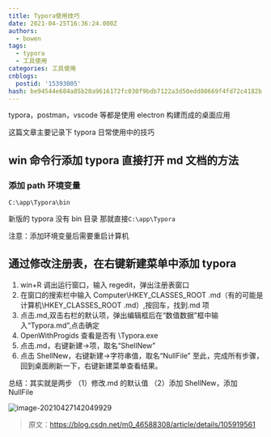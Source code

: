 ```yaml
---
title: Typora使用技巧
date: 2021-04-25T16:36:24.000Z
authors:
  - bowen
tags:
  - typora
  - 工具使用
categories: 工具使用
cnblogs:
  postid: '15393005'
hash: be94544e684a85b20a9616172fc030f9bdb7122a3d50edd80669f4fd72c4182b
---
```


typora，postman，vscode 等都是使用 electron 构建而成的桌面应用

这篇文章主要记录下 typora 日常使用中的技巧

## win 命令行添加 typora 直接打开 md 文档的方法

### 添加 path 环境变量

```
C:\app\Typora\bin
```

新版的 typora 没有 bin 目录 那就直接`C:\app\Typora`

注意：添加环境变量后需要重启计算机

## 通过修改注册表，在右键新建菜单中添加 typora

1. win+R 调出运行窗口，输入 regedit，弹出注册表窗口
2. 在窗口的搜索栏中输入 Computer\HKEY_CLASSES_ROOT .md（有的可能是 计算机\HKEY_CLASSES_ROOT .md）,按回车，找到.md 项
3. 点击.md,双击右栏的默认项，弹出编辑框后在“数值数据”框中输入“Typora.md”,点击确定
4. OpenWithProgids 查看是否有 \Typora.exe
5. 点击.md，右键新建->项，取名“ShellNew”
6. 点击 ShellNew，右键新建->字符串值，取名“NullFile”
   至此，完成所有步骤，回到桌面刷新一下，右键新建菜单查看结果。

总结：其实就是两步
（1）修改.md 的默认值
（2）添加 ShellNew，添加 NullFile

![image-20210427142049929](https://s2.loli.net/2023/01/13/rI2uCYZRNpXew89.png)

> 原文：https://blog.csdn.net/m0_46588308/article/details/105919561
